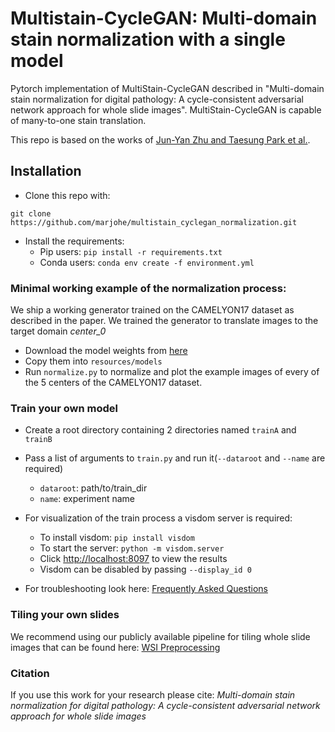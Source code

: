 # Multistain-CycleGAN: Multi-domain stain normalization with a single model

Pytorch implementation of MultiStain-CycleGAN described in "Multi-domain stain normalization for digital pathology: A cycle-consistent adversarial
network approach for whole slide images". MultiStain-CycleGAN is capable of many-to-one stain translation. 

This repo is based on the works of [Jun-Yan Zhu and Taesung Park et al.](https://github.com/junyanz/pytorch-CycleGAN-and-pix2pix).

## Installation

* Clone this repo with:  

`git clone https://github.com/marjohe/multistain_cyclegan_normalization.git`

* Install the requirements:
    + Pip users: `pip install -r requirements.txt`
    + Conda users: `conda env create -f environment.yml`
  
### Minimal working example of the normalization process:
We ship a working generator trained on the CAMELYON17 dataset as described in the paper. We trained the generator to translate images to the target domain _center_0_ 
* Download the model weights from [here](https://drive.google.com/file/d/1IAPrELC73Iae13CvTxDRRuxZ-vRWzZZp/view?usp=share_link)
* Copy them into `resources/models`  
* Run `normalize.py` to normalize and plot the example images of every of the 5 centers of the CAMELYON17 dataset.

### Train your own model
* Create a root directory containing 2 directories named `trainA` and `trainB`
* Pass a list of arguments to `train.py` and run it(`--dataroot` and `--name` are required)
    + `dataroot`: path/to/train_dir
    + `name`: experiment name
    
* For visualization of the train process a visdom server is required:
    + To install visdom: `pip install visdom`
    + To start the server: `python -m visdom.server`
    + Click [http://localhost:8097](http://localhost:8097) to view the results  
    + Visdom can be disabled by passing `--display_id 0`
* For troubleshooting look here: [Frequently Asked Questions](https://github.com/junyanz/pytorch-CycleGAN-and-pix2pix/blob/master/docs/qa.md)

### Tiling your own slides
We recommend using our publicly available pipeline for tiling whole slide images that can be found here: [WSI Preprocessing](https://github.com/DBO-DKFZ/wsi_preprocessing)

### Citation
If you use this work for your research please cite: _Multi-domain stain normalization for digital pathology: A cycle-consistent adversarial
network approach for whole slide images_